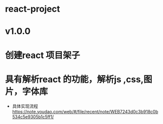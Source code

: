 # react-project

# v1.0.0

# 创建react 项目架子

# 具有解析react 的功能，解析js ,css,图片，字体库

+ 具体实现流程  https://note.youdao.com/web/#/file/recent/note/WEB7243d0c3b918c0b534c5e9305b1c5ff1/
